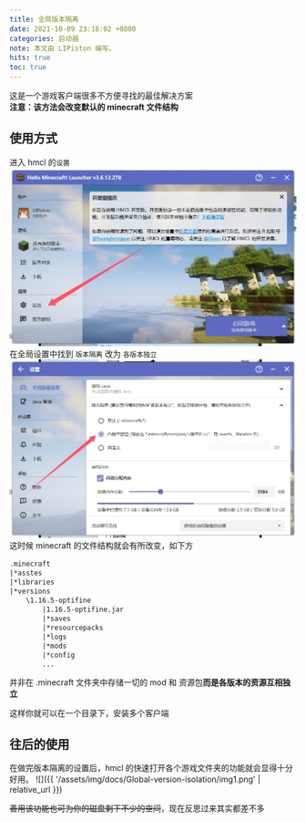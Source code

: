 ```yaml
---
title: 全局版本隔离
date: 2021-10-09 23:18:02 +0800
categories: 启动器
note: 本文由 LIPiston 编写。
hits: true
toc: true
---
```


这是一个游戏客户端很多不方便寻找的最佳解决方案<br/>
**注意：该方法会改变默认的 minecraft 文件结构**

## 使用方式
进入 hmcl 的`设置`
![](\assets\img\docs\Global-version-isolation\img.webp)
在全局设置中找到 `版本隔离`
改为 `各版本独立`
![](\assets\img\docs\Global-version-isolation\img2.webp)
这时候 minecraft 的文件结构就会有所改变，如下方
```
.minecraft
|*asstes
|*libraries
|*versions
    \1.16.5-optifine
        |1.16.5-optifine.jar
        |*saves
        |*resourcepacks
        |*logs
        |*mods
        |*config
        ...
```
并非在 .minecraft 文件夹中存储一切的 mod 和 资源包**而是各版本的资源互相独立**

这样你就可以在一个目录下，安装多个客户端

## 往后的使用
在做完版本隔离的设置后，hmcl 的快速打开各个游戏文件夹的功能就会显得十分好用。
![]({{ '/assets/img/docs/Global-version-isolation/img1.png' | relative_url }})

~~善用该功能也可为你的磁盘剩下不少的空间~~，现在反思过来其实都差不多

